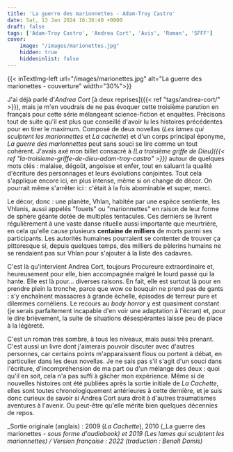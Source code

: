```yaml
---
title: 'La guerre des marionnettes - Adam-Troy Castro'
date: Sat, 13 Jan 2024 16:36:40 +0000
draft: false
tags: ['Adam-Troy Castro', 'Andrea Cort', 'Avis', 'Roman', 'SFFF']
cover: 
    image: "/images/marionettes.jpg"
    hidden: true
    hiddeninlist: false
---
```

{{< inTextImg-left url="/images/marionettes.jpg" alt="La guerre des marionettes - couverture" width="30%">}} 

J'ai déjà parlé d'_Andrea Cort_ [à deux reprises]({{< ref "tags/andrea-cort/" >}}), mais je m'en voudrais de ne pas évoquer cette troisième parution en français pour cette série mélangeant science-fiction et enquêtes. Précisons tout de suite qu'il est plus que conseillé d'avoir lu les histoires précédentes pour en tirer le maximum. Composé de deux novellas (_Les lames qui sculptent les marionnettes_ et _La cachette_) et d'un corps principal éponyme, _La guerre des marionnettes_ peut sans souci se lire comme un tout cohérent. J'avais axé mon billet consacré à _[La troisième griffe de Dieu]({{< ref "la-troisieme-griffe-de-dieu-adam-troy-castro" >}})_ autour de quelques mots clés : malaise, dégoût, angoisse et enfer, tout en saluant la qualité d'écriture des personnages et leurs évolutions conjointes. Tout cela s'applique encore ici, en plus intense, même si on change de décor. On pourrait même s'arrêter ici : c'était à la fois abominable et super, merci.

Le décor, donc : une planète, Vhlan, habitée par une espèce sentiente, les Vhlanis, aussi appelés "fouets" ou "marionnettes" en raison de leur forme de sphère géante dotée de multiples tentacules. Ces derniers se livrent régulièrement à une vaste danse rituelle aussi importante que meurtrière, en cela qu'elle cause plusieurs **centaine de milliers** de morts parmi ses participants. Les autorités humaines pourraient se contenter de trouver ça pittoresque si, depuis quelques temps, des milliers de pèlerins humains ne se rendaient pas sur Vhlan pour s'ajouter à la liste des cadavres.

C'est là qu'intervient Andrea Cort, toujours Procureure extraordinaire et, heureusement pour elle, bien accompagnée malgré le lourd passé qui la hante. Elle est là pour... diverses raisons. En fait, elle est surtout là pour en prendre plein la tronche, parce que wow ce bouquin ne prend pas de gants : s'y enchaînent massacres à grande échelle, épisodes de terreur pure et dilemmes cornéliens. Le recours au _body horror_ y est quasiment constant (je serais parfaitement incapable d'en voir une adaptation à l'écran) et, pour le dire brièvement, la suite de situations désespérantes laisse peu de place à la légèreté.

C'est un roman très sombre, à tous les niveaux, mais aussi très prenant. C'est aussi un livre dont j'aimerais pouvoir discuter avec d'autres personnes, car certains points m'apparaissent flous ou portent à débat, en particulier dans les deux novellas. Je ne sais pas s'il s'agit d'un souci dans l'écriture, d'incompréhension de ma part ou d'un mélange des deux : quoi qu'il en soit, cela n'a pas suffi à gâcher mon expérience. Même si de nouvelles histoires ont été publiées après la sortie initiale de _La Cachette_, elles sont toutes chronologiquement antérieures à cette dernière, et je suis donc curieux de savoir si Andrea Cort aura droit à d'autres traumatismes aventures à l'avenir. Ou peut-être qu'elle mérite bien quelques décennies de repos.

_Sortie originale (anglais) : 2009 (_La Cachette_), 2010 (_La guerre des marionettes _- sous forme d'audiobook) et 2019 (_Les lames qui sculptent les marionnettes_) / Version française : 2022 (traduction : Benoît Domis)_